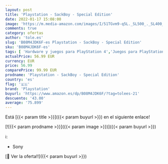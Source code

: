 ```yaml
---
layout: post
title: 'Playstation - SackBoy - Special Edition'
date: 2022-01-17 15:08:00
image: 'https://m.media-amazon.com/images/I/51TGvm9-q5L._SL500_._SL400_.jpg'
comments: true
category: ofertas
author: 'tole.es'
slug: 'B08M4JDK6F-es Playstation - SackBoy - Special Edition'
sku: 'B08M4JDK6F-es'
tags: [ 'Hardware y juegos para PlayStation 4','Juegos para PlayStation 4','Videojuegos','playstation', ]
actualPrice: 56.99 EUR
currency: EUR
price: 56.99
comparePrice: 99.99 EUR
prodname: 'Playstation - SackBoy - Special Edition'
country: 'es'
flag: '🇪🇸'
brand: 'Playstation'
buyurl: 'https://www.amazon.es/dp/B08M4JDK6F/?tag=tolees-21'
descuento: '43.00'
average: '75.899'
---
```


Está [{{< param title >}}]({{< param buyurl >}}) en el siguiente enlace!

[![{{< param prodname >}}]({{< param image >}})]({{< param buyurl >}})

ℹ️:

- Sony

[🛒 Ver la oferta!!]({{< param buyurl >}})
